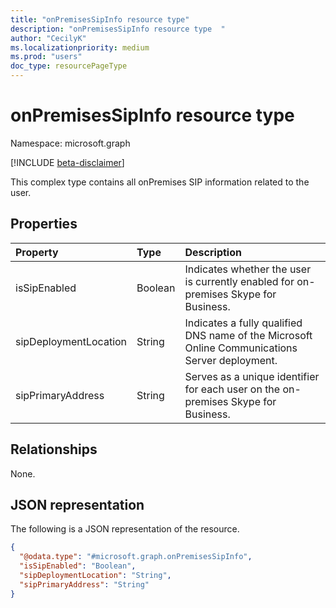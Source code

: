 ```yaml
---
title: "onPremisesSipInfo resource type"
description: "onPremisesSipInfo resource type  "
author: "CecilyK"
ms.localizationpriority: medium
ms.prod: "users"
doc_type: resourcePageType
---
```


# onPremisesSipInfo resource type

Namespace: microsoft.graph

[!INCLUDE [beta-disclaimer](../../includes/beta-disclaimer.md)]

This complex type contains all onPremises SIP information related to the user.

## Properties

| Property              | Type    | Description                                                                                    |
|:----------------------|:--------|:-----------------------------------------------------------------------------------------------|
| isSipEnabled          | Boolean | Indicates whether the user is currently enabled for on-premises Skype for Business.            |
| sipDeploymentLocation | String  | Indicates a fully qualified DNS name of the Microsoft Online Communications Server deployment. |
| sipPrimaryAddress     | String  | Serves as a unique identifier for each user on the on-premises Skype for Business.             |

## Relationships

None.

## JSON representation

The following is a JSON representation of the resource.
<!-- {
  "blockType": "resource",
  "@odata.type": "microsoft.graph.onPremisesSipInfo"
}
-->
``` json
{
  "@odata.type": "#microsoft.graph.onPremisesSipInfo",
  "isSipEnabled": "Boolean",
  "sipDeploymentLocation": "String",
  "sipPrimaryAddress": "String"
}
```

